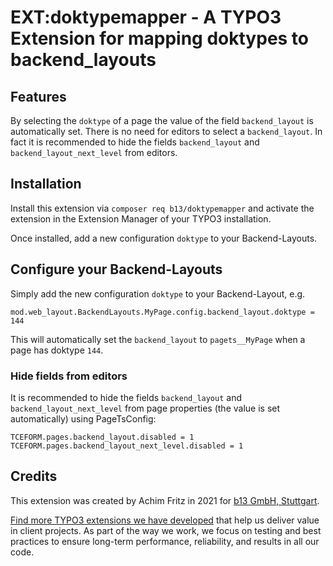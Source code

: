# EXT:doktypemapper - A TYPO3 Extension for mapping doktypes to backend_layouts

## Features

By selecting the `doktype` of a page the value of the field ``backend_layout`` is automatically set. There is no need for editors to select a ``backend_layout``. In fact it is recommended to hide the fields ``backend_layout`` and ``backend_layout_next_level`` from editors.

## Installation

Install this extension via `composer req b13/doktypemapper` and activate
the extension in the Extension Manager of your TYPO3 installation.

Once installed, add a new configuration ``doktype`` to your Backend-Layouts.

## Configure your Backend-Layouts

Simply add the new configuration ```doktype``` to your Backend-Layout, e.g.

```
mod.web_layout.BackendLayouts.MyPage.config.backend_layout.doktype = 144
```

This will automatically set the ```backend_layout``` to ``pagets__MyPage`` when a page has doktype ``144``.

### Hide fields from editors

It is recommended to hide the fields ``backend_layout`` and ``backend_layout_next_level`` from page properties (the value is set automatically) using PageTsConfig:

```
TCEFORM.pages.backend_layout.disabled = 1
TCEFORM.pages.backend_layout_next_level.disabled = 1
```

## Credits

This extension was created by Achim Fritz in 2021 for [b13 GmbH, Stuttgart](https://b13.com).

[Find more TYPO3 extensions we have developed](https://b13.com/useful-typo3-extensions-from-b13-to-you) that help us deliver value in client projects. As part of the way we work, we focus on testing and best practices to ensure long-term performance, reliability, and results in all our code.
